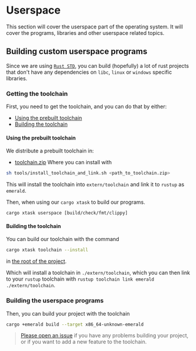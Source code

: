 # Userspace

This section will cover the userspace part of the operating system. It will cover the programs, libraries and other userspace related topics.

## Building custom userspace programs

Since we are using [`Rust STD`](./rust_std.md), you can build (hopefully)
a lot of rust projects that don't have any dependencies on `libc`, `linux` or `windows` specific libraries.

### Getting the toolchain

First, you need to get the toolchain, and you can do that by either:
- [Using the prebuilt toolchain](#using-the-prebuilt-toolchain)
- [Building the toolchain](#building-the-toolchain)


#### Using the prebuilt toolchain
We distribute a prebuilt toolchain in:
- [toolchain.zip](https://nightly.link/Amjad50/Emerald/workflows/ci/master/toolchain.zip)
Where you can install with
```sh
sh tools/install_toolchain_and_link.sh <path_to_toolchain.zip>
```
This will install the toolchain into `extern/toolchain` and link it to `rustup` as `emerald`.

Then, when using our `cargo xtask` to build our programs.
```
cargo xtask userspace [build/check/fmt/clippy]
```

#### Building the toolchain
You can build our toolchain with the command
```sh
cargo xtask toolchain --install
```
in [the root of the project](https://github.com/Amjad50/Emerald).

Which will install a toolchain in `./extern/toolchain`, which you can then link to your `rustup` toolchain with `rustup toolchain link emerald ./extern/toolchain`.

### Building the userspace programs

Then, you can build your project with the toolchain
```sh
cargo +emerald build --target x86_64-unknown-emerald
```

> [Please open an issue](https://github.com/Amjad50/Emerald/issues) if you have any problems building your project,
or if you want to add a new feature to the toolchain. 

